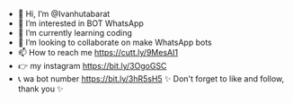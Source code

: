 - 👋 Hi, I’m @Ivanhutabarat
- 👀 I’m interested in BOT WhatsApp
- 🌱 I’m currently learning coding
- 💞️ I’m looking to collaborate on make WhatsApp bots 
- 📫 How to reach me https://cutt.ly/9MesAI1
- 👉 my instagram https://bit.ly/3OgoGSC
- 📞 wa bot number https://bit.ly/3hR5sH5
✨ Don't forget to like and follow, thank you ✨
<!---
Ivanhutabarat/Ivanhutabarat is a ✨ special ✨ repository because its `README.md` (this file) appears on your GitHub profile.
You can click the Preview link to take a look at your changes.
--->
